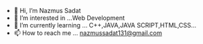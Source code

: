 - 👋 Hi, I’m Nazmus Sadat
- 👀 I’m interested in ...Web Development
- 🌱 I’m currently learning ... C++,JAVA,JAVA SCRIPT,HTML,CSS...
- 📫 How to reach me ... nazmussadat131@gmail.com

<!---
Nazmus-Sadat-21/Nazmus-Sadat-21 is a ✨ special ✨ repository because its `README.md` (this file) appears on your GitHub profile.
You can click the Preview link to take a look at your changes.
--->
